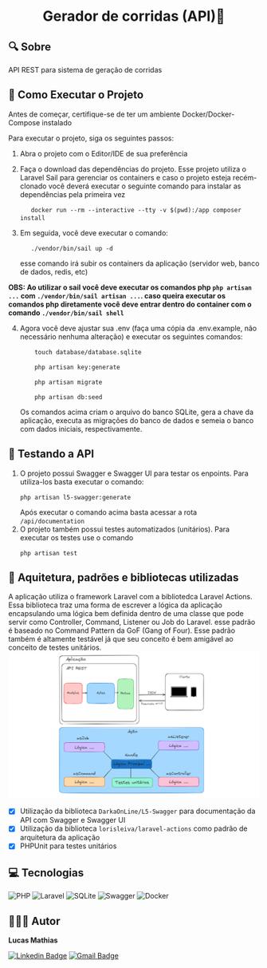 # <p style="text-align: center;">Gerador de corridas (API)🚖</p>

## 🔍 Sobre

API REST para sistema de geração de corridas


## 🔌 Como Executar o Projeto

Antes de começar, certifique-se de ter um ambiente Docker/Docker-Compose instalado 

Para executar o projeto, siga os seguintes passos:

1. Abra o projeto com o Editor/IDE de sua preferência


2. Faça o download das dependências do projeto. Esse projeto utiliza o Laravel Sail para gerenciar os containers e caso o projeto esteja recém-clonado você deverá executar o seguinte comando para instalar as dependências pela primeira vez
    ```
       docker run --rm --interactive --tty -v $(pwd):/app composer install
    ```
3. Em seguida, você deve executar o comando:
    ```
       ./vendor/bin/sail up -d 
    ```
   esse comando irá subir os containers da aplicação (servidor web, banco de dados, redis, etc)
   
<b>OBS: Ao utilizar o sail você deve executar os comandos php `php artisan ...` com `./vendor/bin/sail artisan ...`. caso queira executar os comandos php diretamente você deve entrar dentro do container com o comando `./vendor/bin/sail shell`</b>

4. Agora você deve ajustar sua .env (faça uma cópia da .env.example, não necessário nenhuma alteração) e executar os seguintes comandos:
    ```
        touch database/database.sqlite
    ```
    ```
        php artisan key:generate
    ```
    ```
        php artisan migrate
    ```
    ```
        php artisan db:seed
    ```
    Os comandos acima criam o arquivo do banco SQLite, gera a chave da aplicação, executa as migrações do banco de dados e semeia o banco com dados iniciais, respectivamente.

## 🔨 Testando a API 
 1. O projeto possui Swagger e Swagger UI para testar os enpoints. Para utiliza-los basta executar o comando:
    ```
    php artisan l5-swagger:generate 
    ```
    Após executar o comando acima basta acessar a rota `/api/documentation`
2. O projeto também possui testes automatizados (unitários). Para executar os testes use o comando
    ```
    php artisan test
    ```

## 📏  Aquitetura, padrões e bibliotecas utilizadas 
A aplicação utiliza o framework Laravel com a bibliotedca Laravel Actions. Essa biblioteca traz uma forma de escrever a lógica da aplicação encapsulando uma lógica bem definida dentro de uma classe que pode servir como Controller, Command, Listener ou Job do Laravel. esse padrão é baseado no Command Pattern da GoF (Gang of Four). Esse padrão também é altamente testável já que seu conceito é bem amigável ao conceito de testes unitários.
![Architecture](img/a1.PNG)

 - [x] Utilização da biblioteca `DarkaOnLine/L5-Swagger` para documentação da API com Swagger e Swagger UI 
 - [x] Utilização da biblioteca `lorisleiva/laravel-actions` como padrão de arquitetura da aplicação
 - [x] PHPUnit para testes unitários
## 💻 Tecnologias

![PHP](https://img.shields.io/badge/php-%23777BB4.svg?style=for-the-badge&logo=php&logoColor=white)
![Laravel](https://img.shields.io/badge/laravel-%23FF2D20.svg?style=for-the-badge&logo=laravel&logoColor=white)
![SQLite](https://img.shields.io/badge/SQLite-003B57?style=for-the-badge&logo=sqlite&logoColor=white)
![Swagger](https://img.shields.io/badge/-Swagger-%23Clojure?style=for-the-badge&logo=swagger&logoColor=white)
![Docker](https://img.shields.io/badge/docker-%230db7ed.svg?style=for-the-badge&logo=docker&logoColor=white)

## 👨🏽‍💻 Autor

**Lucas Mathias**

[![Linkedin Badge](https://img.shields.io/badge/-Lucas-blue?style=flat-square&logo=Linkedin&logoColor=white&link=https://www.linkedin.com/in/lucas-mathias-729a27181/)](https://www.linkedin.com/in/lucas-mathias-729a27181/)
[![Gmail Badge](https://img.shields.io/badge/-lucasmathias936@gmail.com-c14438?style=flat-square&logo=Gmail&logoColor=white&link=mailto:lucasmathias936@gmail.com)](mailto:lucasmathias936@gmail.com)